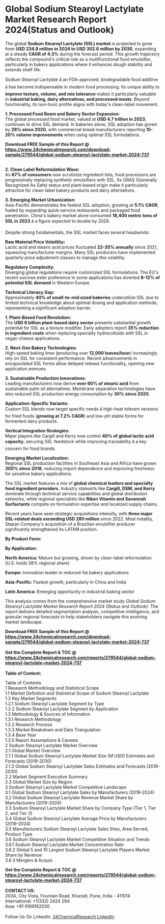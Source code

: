 <h1>Global Sodium Stearoyl Lactylate Market Research Report 2024(Status and Outlook)</h1><p>The global <strong>Sodium Stearoyl Lactylate (SSL) market</strong> is projected to grow from <strong>USD 234.8 million in 2024 to USD 302.6 million by 2030</strong>, expanding at a steady <strong>CAGR of 4.3%</strong> during the forecast period. This growth trajectory reflects the compound's critical role as a multifunctional food emulsifier, particularly in bakery applications where it enhances dough stability and extends shelf life.</p><p>Sodium Stearoyl Lactylate â an FDA-approved, biodegradable food additive â has become indispensable in modern food processing. Its unique ability to <strong>improve texture, volume, and mix tolerance</strong> makes it particularly valuable in <strong>industrial baking, dairy alternatives, and processed meats</strong>. Beyond functionality, its non-toxic profile aligns with today's clean-label movement.</p><p><strong>1. Processed Food Boom and Bakery Sector Expansion:</strong><br>
The global processed food market, valued at <strong>USD 4.7 trillion in 2023</strong>, continues to drive SSL demand. In bakeries alone, SSL adoption has grown by <strong>28% since 2020</strong>, with commercial bread manufacturers reporting <strong>15-20% volume improvements</strong> when using optimal SSL formulations.</p><div><b>Download FREE Sample of this Report @ 
            <a href="https://www.24chemicalresearch.com/download-sample/279544/global-sodium-stearoyl-lactylate-market-2024-737">
            https://www.24chemicalresearch.com/download-sample/279544/global-sodium-stearoyl-lactylate-market-2024-737</a></b></div><br><p><strong>2. Clean Label Reformulation Wave:</strong><br>
As <strong>67% of consumers</strong> now scrutinize ingredient lists, food processors are progressively replacing synthetic emulsifiers with SSL. Its GRAS (Generally Recognized As Safe) status and plant-based origin make it particularly attractive for clean-label bakery products and dairy alternatives.</p><p><strong>3. Emerging Market Urbanization:</strong><br>
Asia-Pacific demonstrates the fastest SSL adoption, growing at <strong>5.1% CAGR</strong>, fueled by expanding quick-service restaurants and packaged food penetration. China's bakery market alone consumed <strong>18,400 metric tons of SSL in 2023</strong> â a figure expected to double by 2028.</p><p>Despite strong fundamentals, the SSL market faces several headwinds:</p><p><strong>Raw Material Price Volatility:</strong><br>
    Lactic acid and stearic acid prices fluctuated <strong>22-35% annually</strong> since 2021, squeezing manufacturer margins. Many SSL producers have implemented quarterly price adjustment clauses to manage this volatility.</p><p><strong>Regulatory Complexity:</strong><br>
    Diverging global regulations require customized SSL formulations. The EU's recent sucrose ester preference in some applications has diverted <strong>8-12% of potential SSL demand</strong> in Western Europe.</p><p><strong>Technical Literacy Gap:</strong><br>
    Approximately <strong>40% of small-to-mid sized bakeries</strong> underutilize SSL due to limited technical knowledge about optimal dosing and application methods, representing a significant adoption barrier.</p><p><strong>1. Plant-Based Food Revolution:</strong><br>
The <strong>USD 8 billion plant-based dairy sector</strong> presents substantial growth potential for SSL as a texture modifier. Early adopters report <strong>35% reduction in ingredient costs</strong> when replacing specialty hydrocolloids with SSL in vegan cheese applications.</p><p><strong>2. Next-Gen Bakery Technologies:</strong><br>
High-speed baking lines (producing over <strong>12,000 loaves/hour</strong>) increasingly rely on SSL for consistent performance. Recent advancements in encapsulated SSL forms allow delayed release functionality, opening new application avenues.</p><p><strong>3. Sustainable Production Innovations:</strong><br>
Leading manufacturers now derive <strong>over 60% of stearic acid</strong> from sustainable palm oil alternatives. Membrane separation technologies have also reduced SSL production energy consumption by <strong>30% since 2020</strong>.</p><p><strong>Application-Specific Variants:</strong><br>
    Custom SSL blends now target specific needs â high-heat tolerant versions for fried foods (<strong>growing at 7.2% CAGR</strong>) and low-pH stable forms for fermented dairy products.</p><p><strong>Vertical Integration Strategies:</strong><br>
    Major players like Cargill and Kerry now control <strong>40% of global lactic acid capacity</strong>, securing SSL feedstock while improving traceability â a key concern for food brands.</p><p><strong>Emerging Market Localization:</strong><br>
    Regional SSL production facilities in Southeast Asia and Africa have grown <strong>300% since 2018</strong>, reducing import dependence and improving freshness for sensitive bakery applications.</p><p>The SSL market features a mix of <strong>global chemical leaders and specialty food ingredient providers</strong>. Industry stalwarts like <strong>Cargill, DSM, and Kerry</strong> dominate through technical service capabilities and global distribution networks, while regional specialists like <strong>Riken Vitamin and Savannah Surfactants</strong> compete on formulation expertise and localized supply chains.</p><p>Recent years have seen strategic acquisitions intensify, with <strong>three major SSL-related deals exceeding USD 280 million</strong> since 2022. Most notably, Stepan Company's acquisition of a Brazilian emulsifier producer significantly strengthened its LATAM position.</p><p><strong>By Product Form:</strong></p><p><strong>By Application:</strong></p><p><strong>North America:</strong> Mature but growing, driven by clean-label reformulation (U.S. holds 58% regional share)</p><p><strong>Europe:</strong> Innovation leader in reduced-fat bakery applications</p><p><strong>Asia-Pacific:</strong> Fastest growth, particularly in China and India</p><p><strong>Latin America:</strong> Emerging opportunity in industrial baking sector</p><p>This analysis comes from the comprehensive market study <em>Global Sodium Stearoyl Lactylate Market Research Report 2024 (Status and Outlook)</em>. The report delivers detailed segmentation analysis, competitive intelligence, and granular regional forecasts to help stakeholders navigate this evolving market landscape.</p><div><b>Download FREE Sample of this Report @ 
            <a href="https://www.24chemicalresearch.com/download-sample/279544/global-sodium-stearoyl-lactylate-market-2024-737">
            https://www.24chemicalresearch.com/download-sample/279544/global-sodium-stearoyl-lactylate-market-2024-737</a></b></div><br><div><b>Get the Complete Report & TOC @ 
            <a href="https://www.24chemicalresearch.com/reports/279544/global-sodium-stearoyl-lactylate-market-2024-737">
            https://www.24chemicalresearch.com/reports/279544/global-sodium-stearoyl-lactylate-market-2024-737</a></b></div><br>
            <b>Table of Content:</b><p>Table of Contents<br />
 1 Research Methodology and Statistical Scope<br />
 1.1 Market Definition and Statistical Scope of Sodium Stearoyl Lactylate<br />
 1.2 Key Market Segments<br />
 1.2.1 Sodium Stearoyl Lactylate Segment by Type<br />
 1.2.2 Sodium Stearoyl Lactylate Segment by Application<br />
 1.3 Methodology & Sources of Information<br />
 1.3.1 Research Methodology<br />
 1.3.2 Research Process<br />
 1.3.3 Market Breakdown and Data Triangulation<br />
 1.3.4 Base Year<br />
 1.3.5 Report Assumptions & Caveats<br />
 2 Sodium Stearoyl Lactylate Market Overview<br />
 2.1 Global Market Overview<br />
 2.1.1 Global Sodium Stearoyl Lactylate Market Size (M USD) Estimates and Forecasts (2019-2030)<br />
 2.1.2 Global Sodium Stearoyl Lactylate Sales Estimates and Forecasts (2019-2030)<br />
 2.2 Market Segment Executive Summary<br />
 2.3 Global Market Size by Region<br />
 3 Sodium Stearoyl Lactylate Market Competitive Landscape<br />
 3.1 Global Sodium Stearoyl Lactylate Sales by Manufacturers (2019-2024)<br />
 3.2 Global Sodium Stearoyl Lactylate Revenue Market Share by Manufacturers (2019-2024)<br />
 3.3 Sodium Stearoyl Lactylate Market Share by Company Type (Tier 1, Tier 2, and Tier 3)<br />
 3.4 Global Sodium Stearoyl Lactylate Average Price by Manufacturers (2019-2024)<br />
 3.5 Manufacturers Sodium Stearoyl Lactylate Sales Sites, Area Served, Product Type<br />
 3.6 Sodium Stearoyl Lactylate Market Competitive Situation and Trends<br />
 3.6.1 Sodium Stearoyl Lactylate Market Concentration Rate<br />
 3.6.2 Global 5 and 10 Largest Sodium Stearoyl Lactylate Players Market Share by Revenue<br />
 3.6.3 Mergers & Acquis</p><div><b>Get the Complete Report & TOC @ 
            <a href="https://www.24chemicalresearch.com/reports/279544/global-sodium-stearoyl-lactylate-market-2024-737">
            https://www.24chemicalresearch.com/reports/279544/global-sodium-stearoyl-lactylate-market-2024-737</a></b></div><br><b>CONTACT US:</b><br>
            203A, City Vista, Fountain Road, Kharadi, Pune, India - 411014<br>
            International: +1(332) 2424 294<br>
            Asia: +91 9169162030 <br><br>
            Follow Us On LinkedIn: <a href="https://www.linkedin.com/company/24chemicalresearch/">24ChemicalResearch LinkedIn</a>